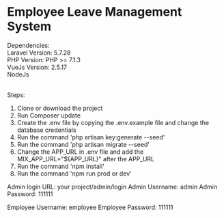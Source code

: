 <h1>Employee Leave Management System</h1>

Dependencies:
<br>
Laravel Version: 5.7.28 <br>
PHP Version: PHP >= 7.1.3<br>
VueJs Version: 2.5.17<br>
NodeJs<br><br>

Steps:<br>
1. Clone or download the project<br>
2. Run Composer update
2. Create the .env file by copying the .env.example file and change the database credentials<br>
3. Run the command 'php artisan key:generate --seed'<br>
3. Run the command 'php artisan migrate --seed'<br>
3. Change the APP_URL in .env file and add the MIX_APP_URL="${APP_URL}" after the APP_URL<br>
4. Run the command 'npm install'<br>
5. Run the command 'npm run prod or dev'<br>

Admin login URL: your project/admin/login
Admin Username: admin
Admin Password: 111111

Employee Username: employee
Employee Password: 111111




